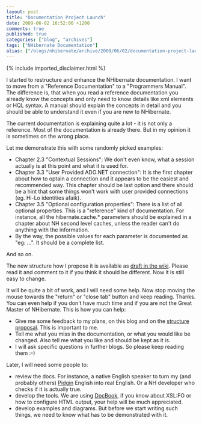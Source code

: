 ```yaml
---
layout: post
title: "Documentation Project Launch"
date: 2009-06-02 16:52:00 +1200
comments: true
published: true
categories: ["blog", "archives"]
tags: ["NHibernate Documentation"]
alias: ["/blogs/nhibernate/archive/2009/06/02/documentation-project-launch.aspx"]
---
```

<!-- more -->
{% include imported_disclaimer.html %}
<p>I started to restructure and enhance the NHibernate documentation. I want to move from a "Reference Documentation" to a "Programmers Manual". The difference is, that when you read a reference documentation you already know the concepts and only need to know details like xml elements or HQL syntax. A manual should explain the concepts in detail and you should be able to understand it even if you are new to NHibernate.</p>
<p>The current documentation is explaining quite a lot - it is not only a reference. Most of the documentation is already there. But in my opinion it is sometimes on the wrong place.</p>
<p>Let me demonstrate this with some randomly picked examples:</p>
<ul>
<li>Chapter 2.3 "Contextual Sessions": We don't even know, what a session actually is at this point and what it is used for.</li>
<li>Chapter 3.3 "User Provided ADO.NET connection": It is the first chapter about how to optain a connection and it appears to be the easiest and recommended way. This chapter should be last option and there should be a hint that some things won't work with user provided connections (eg. Hi-Lo identities afaik).</li>
<li>Chapter 3.5 "Optional configuration properties": There is a list of all optional properties. This is a "reference" kind of documentation. For instance, all the hibernate.cache.* parameters should be explained in a chapter about NH second level caches, unless the reader can't do anything with the information.</li>
<li>By the way, the possible values for each parameter is documented as "eg: ...". It should be a complete list.</li>
</ul>
<p>And so on.</p>
<p>The new structure how I propose it is available as <a target="_self" title="NHibernate Documentation Structure Proposal" href="/wikis/reference2-0en/nhibernate-documentation-structure-proposal.aspx">draft in the wiki</a>. Please read it and comment to it if you think it should be different. Now it is still easy to change.</p>
<p>It will be quite a bit of work, and I will need some help. Now stop moving the mouse towards the "return" or "close tab" button and keep reading. Thanks. You can even help if you don't have much time and if you are not the Great Master of NHibernate. This is how you can help:</p>
<ul>
<li>Give me some feedback to my plans, on this blog and on the <a title="NHibernate Documentation Structure Proposal" href="/wikis/reference2-0en/nhibernate-documentation-structure-proposal.aspx">structure proposal</a>. This is important to me.</li>
<li>Tell me what you miss in the documentation, or what you would like be changed. Also tell me what you like and should be kept as it is.</li>
<li>I will ask specific questions in further blogs. So please keep reading them :-)</li>
</ul>
<p>Later, I will need some people to:</p>
<ul>
<li>review the docs. For instance, a native English speaker to turn my (and probably others) <a title="Wikipedia on Pidgin" href="http://en.wikipedia.org/wiki/Pidgin">Pidgin</a> English into real English. Or a NH developer who checks if it is actually true.</li>
<li>develop the tools. We are using <a title="DocBook.org" href="/controlpanel/blogs/posteditor.aspx/DocBook.org">DocBook</a>, if you know about XSL:FO or how to configure HTML output, your help will be much appreciated.</li>
<li>develop examples and diagrams. But before we start writing such things, we need to know what has to be demonstrated with it.</li>
</ul>
